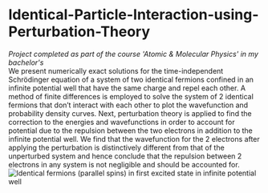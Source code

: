 # Identical-Particle-Interaction-using-Perturbation-Theory
*Project completed as part of the course 'Atomic & Molecular Physics' in my bachelor's*<br />
We present numerically exact solutions for the time-independent Schrödinger equation of a system of two identical fermions confined in an infinite potential well that have the same charge and repel each other. A method of finite differences is employed to solve the system of 2 identical fermions that don’t interact with each other to plot the wavefunction and probability density curves. Next, perturbation theory is applied to find the correction to the energies and wavefunctions in order to account for potential due to the repulsion between the two electrons in addition to the infinite potential well. We find that the wavefunction for the 2 electrons after applying the perturbation is distinctively different from that of the unperturbed system and hence conclude that the repulsion between 2 electrons in any system is not negligible and should be accounted for. 
![Identical fermions (parallel spins) in first excited state in infinite potential well](https://myoctocat.com/assets/images/base-octocat.svg)
